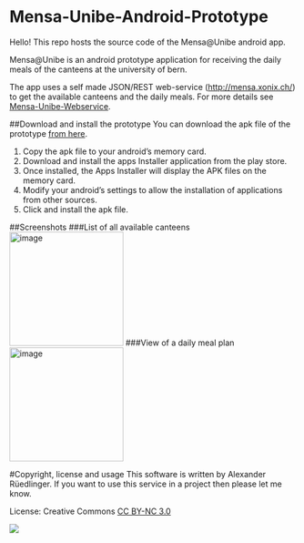 Mensa-Unibe-Android-Prototype
=============================
Hello!
This repo hosts the source code of the Mensa@Unibe android app.

Mensa@Unibe is an android prototype application for receiving the daily meals of the canteens at the university of bern.

The app uses a self made JSON/REST web-service (http://mensa.xonix.ch/) to get the available canteens and the daily meals.
For more details see [Mensa-Unibe-Webservice](https://github.com/lexruee/Mensa-Unibe-Webservice).

##Download and install the prototype
You can download the apk file of the prototype [from here](https://github.com/lexruee/Mensa-Unibe-Android-Prototype/raw/master/bin/MensaUnibe-Android.apk).

1. Copy the apk file to your android’s memory card.
2. Download and install the apps Installer application from the play store.
3. Once installed, the Apps Installer will display the APK files on the memory card.
4. Modify your android’s settings to allow the installation of applications from other sources.
5. Click and install the apk file.

##Screenshots
###List of all available canteens
<img alt="image" src="https://raw.github.com/lexruee/Mensa-Unibe-Android-Prototype/master/screenshots/1.png" width="200px" />
###View of a daily meal plan
<img alt="image" src="https://raw.github.com/lexruee/Mensa-Unibe-Android-Prototype/master/screenshots/2.png" width="200px" />


#Copyright, license and usage
This software is written by Alexander Rüedlinger. If you want to use this service in a project then please let me know.

License: Creative Commons [CC BY-NC 3.0](http://creativecommons.org/licenses/by-nc/3.0/deed.en_US)

<img src="http://i.creativecommons.org/l/by-nc/3.0/88x31.png" />
